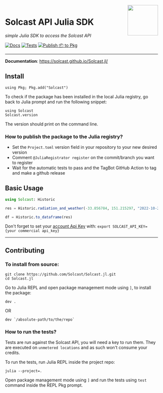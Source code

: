 <img src="https://github.com/Solcast/solcast-api-python-sdk/blob/main/docs/img/logo.png?raw=true" width="100" align="right">

# Solcast API Julia SDK

<em>simple Julia SDK to access the Solcast API</em>

[![Docs](https://github.com/Solcast/Solcast.jl/actions/workflows/documentation.yml/badge.svg)](https://github.com/Solcast/Solcast.jl/actions/workflows/documentation.yml) [![Tests](https://github.com/Solcast/Solcast.jl/actions/workflows/test.yml/badge.svg)](https://github.com/Solcast/Solcast.jl/actions/workflows/test.yml) [![Publish 📦 to Pkg](https://github.com/Solcast/Solcast.jl/actions/workflows/tagbot.yml/badge.svg)](https://github.com/Solcast/Solcast.jl/actions/workflows/tagbot.yml)

---

**Documentation**: <a href="https://solcast.github.io/Solcast.jl/" target="_blank">https://solcast.github.io/Solcast.jl/ </a>

## Install

```commandline
using Pkg; Pkg.add("Solcast")
```

To check if the package has been installed in the local Julia registry, go back to Julia prompt and run the following snippet:

```
using Solcast
Solcast.version
```

The version should print on the command line.

### How to publish the package to the Julia registry?

- Set the `Project.toml` version field in your repository to your new desired version
- Comment `@JuliaRegistrator register` on the commit/branch you want to register
- Wait for the automatic tests to pass and the TagBot GitHub Action to tag and make a github release

## Basic Usage

```julia
using Solcast: Historic

res = Historic.radiation_and_weather(-33.856784, 151.215297, "2022-10-25T14:45:00.000Z"; output_parameters=["air_temp"], duration="P1D")

df = Historic.to_dataframe(res)
```

Don't forget to set your [account Api Key](https://toolkit.solcast.com.au/register) with:
``export SOLCAST_API_KEY={your commercial api_key}``

---

## Contributing

### To install from source:

```commandline
git clone https://github.com/Solcast/Solcast.jl.git
cd Solcast.jl
```

Go to Julia REPL and open package management mode using `]`, to install the package:

```
dev .
```

OR

```
dev `/absolute-path/to/the/repo`
```

### How to run the tests?

Tests are run against the Solcast API, you will need a key to run them.
They are executed on `unmetered locations` and as such won't consume your credits.

To run the tests, run Julia REPL inside the project repo:

```
julia --project=.
```

Open package management mode using `]` and run the tests using `test` command inside the REPL Pkg prompt.

